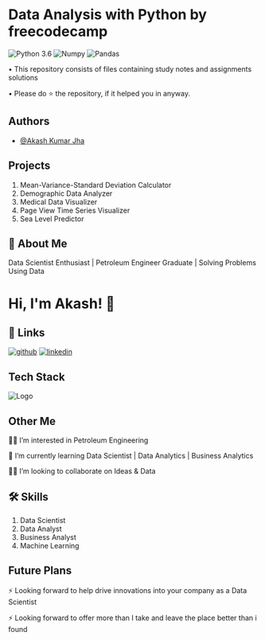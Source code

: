 # **Data Analysis with Python by freecodecamp**

![Python 3.6](https://img.shields.io/badge/Python-3.6-brightgreen.svg)
![Numpy](https://img.shields.io/badge/Library-Numpy-blue.svg)
![Pandas](https://img.shields.io/badge/Library-Pandas-red.svg)


• This repository consists of files containing study notes and assignments solutions

• Please do ⭐ the repository, if it helped you in anyway.


## Authors

- [@Akash Kumar Jha](https://github.com/Akash1070)


## Projects
  1. Mean-Variance-Standard Deviation Calculator
  2. Demographic Data Analyzer
  3. Medical Data Visualizer
  4. Page View Time Series Visualizer
  5. Sea Level Predictor
  

## 🚀 About Me

Data Scientist Enthusiast | Petroleum Engineer Graduate | Solving Problems Using Data 


# Hi, I'm Akash! 👋


## 🔗 Links
[![github](https://img.shields.io/badge/github-000?style=for-the-badge&logo=ko-fi&logoColor=white)](https://github.com/Akash1070)
[![linkedin](https://img.shields.io/badge/linkedin-0A66C2?style=for-the-badge&logo=linkedin&logoColor=white)](https://www.linkedin.com/in/akashkumar107/)

## Tech Stack





![Logo](https://businesstoys.in/assets/programs/full-stack-data-science-professional-program/tools.png)
## Other Me
👩‍💻 I’m interested in Petroleum Engineering

🧠 I’m currently learning Data Scientist | Data Analytics | Business Analytics

👯‍♀️ I’m looking to collaborate on Ideas & Data




## 🛠 Skills
1. Data Scientist
2. Data Analyst
3. Business Analyst
4. Machine Learning 


## Future Plans 

⚡️ Looking forward to help drive innovations into your company as a Data Scientist

⚡️ Looking forward to offer more than I take and leave the place better than i found
